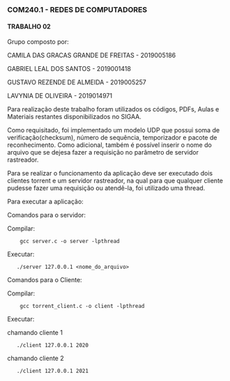 ### COM240.1 - REDES DE COMPUTADORES 
#### TRABALHO 02

Grupo composto por:
<p>CAMILA DAS GRACAS GRANDE DE FREITAS     - 2019005186</p>
<p>GABRIEL LEAL DOS SANTOS                 - 2019001418</p>
<p>GUSTAVO REZENDE DE ALMEIDA              - 2019005257</p>
<p>LAVYNIA DE OLIVEIRA                     - 2019014971</p>


Para realização deste trabalho foram utilizados os códigos, PDFs, Aulas e Materiais restantes disponibilizados no SIGAA.

Como requisitado, foi implementado um modelo UDP que possui soma de verificação(checksum), número de sequência, temporizador e pacote de reconhecimento. Como adicional, também é possível inserir o nome do arquivo que se dejesa fazer a requisição no parâmetro de servidor rastreador.

Para se realizar o funcionamento da aplicação deve ser executado dois clientes torrent e um servidor rastreador, na qual para que qualquer cliente pudesse fazer uma requisição ou atendê-la, foi utilizado uma thread.


Para executar a aplicação:

Comandos para o servidor:

Compilar: 

```
    gcc server.c -o server -lpthread
```

 Executar: 
```
   ./server 127.0.0.1 <nome_do_arquivo>
```

Comandos para o Cliente:

Compilar: 

```
    gcc torrent_client.c -o client -lpthread
```
 Executar: 
 
 chamando cliente 1

```
   ./client 127.0.0.1 2020
```

 chamando cliente 2

```
   ./client 127.0.0.1 2021
```
 
